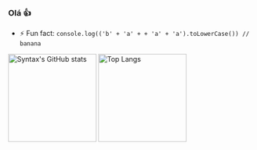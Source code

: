 ### Olá 👍

- ⚡ Fun fact: ``console.log(('b' + 'a' + + 'a' + 'a').toLowerCase()) // banana``

<div>
  <img height="180em" src="https://github-readme-stats.vercel.app/api?username=Syntax73&show_icons=true&theme=synthwave&count_private=true" alt="Syntax's GitHub stats">
  <img height="180em" src="https://github-readme-stats.vercel.app/api/top-langs/?username=Syntax73&layout=compact&theme=synthwave" alt="Top Langs">
</div>
